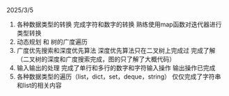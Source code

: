 2025/3/5
1. 各种数据类型的转换   完成字符和数字的转换 熟练使用map函数对迭代器进行类型转换 
2. 动态规划 和 树的广度遍历  
3. 广度优先搜索和深度优先算法  深度优先算法只在二叉树上完成过 完成了解（二叉树的深度和广度搜索完成，图的只了解了大概代码）
4. 输入输出的处理     完成了单行和多行的数字和字符输入操作  输出操作已完成
5. 各种数据类型的遍历（list，dict，set，deque，string） 仅仅完成了字符串和list的相关内容

